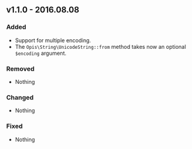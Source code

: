 ## v1.1.0 - 2016.08.08
### Added
- Support for multiple encoding.
- The `Opis\String\UnicodeString::from` method takes now an optional
`$encoding` argument.

### Removed
- Nothing

### Changed
- Nothing

### Fixed
- Nothing